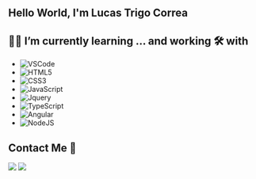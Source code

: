 ## Hello World, I'm Lucas Trigo Correa
 
## 📘🤓 I’m currently learning ... and working 🛠️ with 
 - ![VSCode](https://img.shields.io/badge/Visual_Studio_Code-0078D4?style=for-the-badge&logo=visual%20studio%20code&logoColor=white)
 - ![HTML5](https://img.shields.io/badge/HTML5-E34F26?style=for-the-badge&logo=html5&logoColor=white)
 - ![CSS3](https://img.shields.io/badge/CSS3-1572B6?style=for-the-badge&logo=css3&logoColor=white)
 - ![JavaScript](https://img.shields.io/badge/JavaScript-F7DF1E?style=for-the-badge&logo=javascript&logoColor=black)
 - ![Jquery](https://img.shields.io/badge/JQUERY-20232A?style=for-the-badge&logo=jquery&logoColor=007FFF)
 - ![TypeScript](	https://img.shields.io/badge/TypeScript-007ACC?style=for-the-badge&logo=typescript&logoColor=white)
 - ![Angular](https://img.shields.io/badge/Angular-20232A?style=for-the-badge&logo=angular&logoColor=FF0000)
 - ![NodeJS](https://img.shields.io/badge/Node.js-43853D?style=for-the-badge&logo=node-dot-js&logoColor=white)


  
 ## Contact Me 📌
 
<div> 
  <a href = "mailto: lucastrigocorrea@gmail.com"><img src="https://img.shields.io/badge/-Gmail-%23333?style=for-the-badge&logo=gmail&logoColor=white" target=_blank></a>
  <a href="https://www.linkedin.com/in/lucas-trigo-corr%C3%AAa-561b19212/"><img src="https://img.shields.io/badge/-LinkedIn-%230077B5?style=for-the-badge&logo=linkedin&logoColor=white" target=_blank></a> 
 


